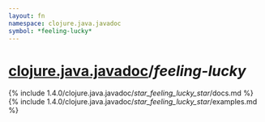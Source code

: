 ```yaml
---
layout: fn
namespace: clojure.java.javadoc
symbol: *feeling-lucky*
---
```


# [clojure.java.javadoc](../)/*feeling-lucky*

{% include 1.4.0/clojure.java.javadoc/_star_feeling_lucky_star_/docs.md %}
{% include 1.4.0/clojure.java.javadoc/_star_feeling_lucky_star_/examples.md %}

